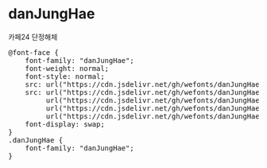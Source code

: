 # danJungHae
카페24 단정해체

<pre>
@font-face {
    font-family: "danJungHae";
    font-weight: normal;
    font-style: normal;
    src: url("https://cdn.jsdelivr.net/gh/wefonts/danJungHae/danJungHae.eot");
    src: url("https://cdn.jsdelivr.net/gh/wefonts/danJungHae/danJungHae.eot?#iefix") format("embedded-opentype"),
         url("https://cdn.jsdelivr.net/gh/wefonts/danJungHae/danJungHae.woff2") format("woff2"),
         url("https://cdn.jsdelivr.net/gh/wefonts/danJungHae/danJungHae.woff") format("woff"),
         url("https://cdn.jsdelivr.net/gh/wefonts/danJungHae/danJungHae.ttf") format("truetype");
    font-display: swap;
} 
.danJungHae {
    font-family: "danJungHae";
}
</pre>
